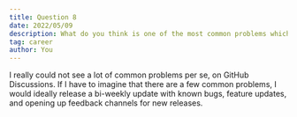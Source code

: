 ```yaml
---
title: Question 8
date: 2022/05/09
description: What do you think is one of the most common problems which customers ask Vercel for help with? How would you help customers to overcome common problems, short-term and long-term?
tag: career
author: You
---
```


I really could not see a lot of common problems per se, on GitHub Discussions. If I have to imagine that there are a few common problems, I would ideally release a bi-weekly update with known bugs, feature updates, and opening up feedback channels for new releases.
